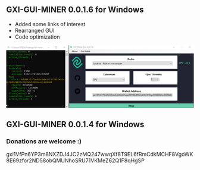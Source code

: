 ## GXI-GUI-MINER 0.0.1.6 for Windows
* Added some links of interest 
* Rearranged GUI
* Code optimization

![AI](Untitled.png)

## GXI-GUI-MINER 0.0.1.4 for Windows

### Donations are welcome :) 
gxi1VfPn6YP3m8NXZDJ4JC2zMQ247wwqXf8T9EL6fRmCdkMCHF8VgoWK8E69zfor2ND58obQMUNhoSRU71VKMeZ62Q1F8qHgSP
